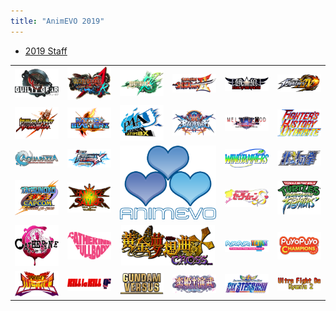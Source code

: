 ```yaml
---
title: "AnimEVO 2019"
---
```

- [2019 Staff](/results/animevo-2019/2019-staff)

<table><tbody><tr><td style="text-align: left;"><a href="/results/animevo-2019/2019-ggml/"><img src="/uploads/Guilty_Gear-1_logo.png" alt="Guilty Gear: The Missing Link"></a></td><td style="text-align: left;"><a href="/results/animevo-2019/2019-ggacplusr/"><img src="/uploads/game_ggplusr.png" alt="Guilty Gear AC+R"></a></td><td style="text-align: left;"><a href="/results/animevo-2019/2019-xrd/"><img src="/uploads/xrd_logo_420.png" alt="Guilty Gear Xrd REV 2"></a></td><td style="text-align: left;"><a href="/results/animevo-2019/2019-ss2/"><img src="/uploads/logo_ss2.png" alt="Samurai Shodown II"></a></td><td style="text-align: left;"><a href="/results/animevo-2019/2019-garou/"><img src="/uploads/logo_garou.png" alt="Garou: Mark of the Wolves"></a></td><td style="text-align: left;"><a href="/results/animevo-2019/2019-kofxiv/"><img src="/uploads/logo_kof14.png" alt="The King of Fighters XIV"></a></td></tr><tr><td style="text-align: left;"><a href="/results/animevo-2019/2019-maab/"><img src="/uploads/logo_maab_en_420.png" alt="Million Arthur Arcana Blood"></a></td><td style="text-align: left;"><a href="/results/animevo-2019/2019-npb/"><img src="/uploads/game_npb.png" alt="Nitroplus Blasterz: Heroines Infinite Duel"></a></td><td style="text-align: left;"><a href="/results/animevo-2019/2019-p4au/"><img src="/uploads/game_P4AU_big.png" alt="Persona 4 Arena"></a></td><td style="text-align: left;"><a href="/results/animevo-2019/2019-bbcf/"><img src="/uploads/logo_bbcf.png" alt="Blazblue Central Fiction"></a></td><td style="text-align: left;"><a href="/results/animevo-2019/2019-mbaacc/"><img src="/uploads/game_melty.png" alt="Melty Blood"></a></td><td style="text-align: left;"><a href="/results/animevo-2019/2019-fhd/"><img src="/uploads/logo_fhd.png" alt="Fighter's History Dynamite"></a></td></tr><tr><td style="text-align: left;"><a href="/results/animevo-2019/2019-aquapazza/"><img src="/uploads/game_aquapazza.png" alt="Aquapazza: Aquaplus Dream Match"></a></td><td style="text-align: left;"><a href="/results/animevo-2019/2019-dfci/"><img src="/uploads/game_dfci.png" alt="DFCi"></a></td><td style="text-align: center;" colspan="2" rowspan="2"><img src="/uploads/AnimEVO_no_waifu.png" alt="AnimEVO"></td><td style="text-align: left;"><a href="/results/animevo-2019/2019-windjammers/"><img src="/uploads/logo_wj.png" alt="Windjammers"></a></td><td style="text-align: left;"><a href="/results/animevo-2019/2019-hnk/"><img src="/uploads/logo-hnk.png" alt="Hokuto no Ken"></a></td></tr><tr><td style="text-align: left;"><a href="/results/animevo-2019/2019-tvc/"><img src="/uploads/logo_tvc.png" alt="Tatsunoko vs. Capcom: Ultimate All-Stars"></a></td><td style="text-align: left;"><a href="/results/animevo-2019/2019-vsav/"><img src="/uploads/vsav_v3.png" alt="Vampire Savior"></a></td><td style="text-align: left;"><a href="/results/animevo-2019/2019-sms/"><img src="/uploads/logo_sms.png" alt="Sailor Moon S"></a></td><td style="text-align: left;"><a href="/results/animevo-2019/2019-tmnttf/"><img src="/uploads/logo_tmnttf.png" alt="TMNT Tournament Fighters"></a></td></tr><tr><td style="text-align: left;"><a href="/results/animevo-2019/2019-catherine/"><img src="/uploads/game_catherine.png" alt="Catherine (Original)"></a></td><td style="text-align: center;"><a href="/results/animevo-2019/2019-catherine-fb/"><img src="/uploads/logo_catherinefb.png" alt="Catherine: Full Body"></a></td><td style="text-align: center;" colspan="2"><a href="/results/animevo-2019/2019-umineko/"><img src="/uploads/umineko_logo.png" alt="Umineko: Golden Fantasia" width="150px"></a></td><td style="text-align: center;"><a href="/results/animevo-2019/2019-ppt/"><img src="/uploads/game_puyotet.png" alt="Puyo Puyo Tetris"></a></td><td style="text-align: center;"><a href="/results/animevo-2019/2019-ppc/"><img src="/uploads/logo_ppc_420.png" alt="Puyo Puyo Champions"></a></td></tr><tr><td style="text-align: left;"><a href="/results/animevo-2019/2019-pj/"><img src="/uploads/logo_project_justice_420.png" alt="Project Justice"></a></td><td style="text-align: center;"><a href="/results/animevo-2019/2019-klk/"><img src="/uploads/logo_klk.png" alt="Kill la Kill The Game IF"></a></td><td style="text-align: center;"><a href="/results/animevo-2019/2019-gundam/"><img src="/uploads/game_gundam_vs_us.png" alt="Gundam VS (PS4)"></a></td><td style="text-align: center;"><a href="/results/animevo-2019/2019-koihime/"><img src="/uploads/koihime-enbu-rrr-420.png" alt="Koihime Enbu RyoRaiRai"></a></td><td style="text-align: center;"><a href="/results/animevo-2019/2019-ah3lmss/"><img src="/uploads/logo_ah3lmss.png" alt="Arcana Heart 3 Love Max Six StarS!!!!!!"></a></td><td style="text-align: left;"><a href="/results/animevo-2019/2019-kyanta/"><img src="/uploads/logo_ufd_kyanta.png" alt="Ultra Fight Da ! Kyanta 2"></a></td></tr></tbody></table>
